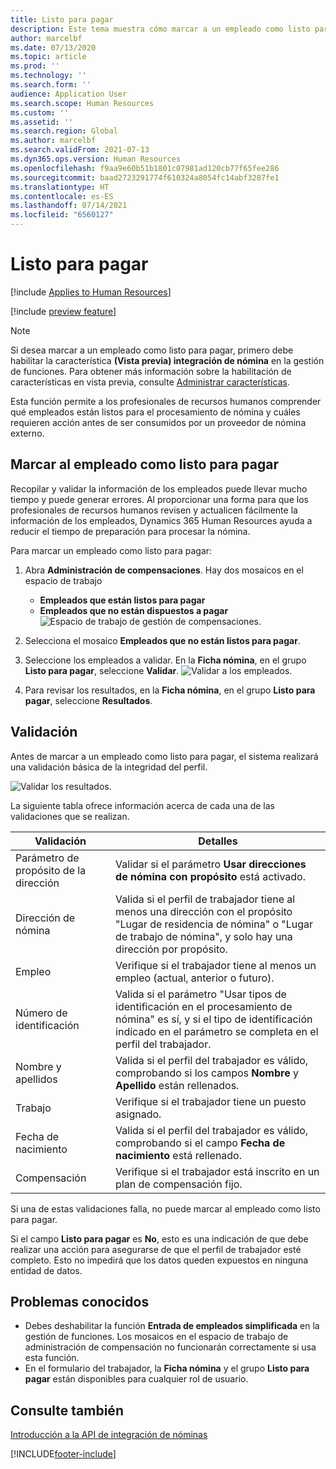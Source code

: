 ```yaml
---
title: Listo para pagar
description: Este tema muestra cómo marcar a un empleado como listo para pagar Dynamics 365 Human Resources.
author: marcelbf
ms.date: 07/13/2020
ms.topic: article
ms.prod: ''
ms.technology: ''
ms.search.form: ''
audience: Application User
ms.search.scope: Human Resources
ms.custom: ''
ms.assetid: ''
ms.search.region: Global
ms.author: marcelbf
ms.search.validFrom: 2021-07-13
ms.dyn365.ops.version: Human Resources
ms.openlocfilehash: f9aa9e60b51b1801c07981ad120cb77f65fee286
ms.sourcegitcommit: baad2723291774f610324a8054fc14abf3287fe1
ms.translationtype: HT
ms.contentlocale: es-ES
ms.lasthandoff: 07/14/2021
ms.locfileid: "6560127"
---
```

# <a name="ready-to-pay"></a>Listo para pagar

[!include [Applies to Human Resources](../includes/applies-to-hr.md)]

[!include [preview feature](./includes/preview-feature.md)]

> [!NOTE]
> Si desea marcar a un empleado como listo para pagar, primero debe habilitar la característica **(Vista previa) integración de nómina** en la gestión de funciones. Para obtener más información sobre la habilitación de características en vista previa, consulte [Administrar características](hr-admin-manage-features.md).

Esta función permite a los profesionales de recursos humanos comprender qué empleados están listos para el procesamiento de nómina y cuáles requieren acción antes de ser consumidos por un proveedor de nómina externo.

## <a name="mark-employee-as-ready-to-pay"></a>Marcar al empleado como listo para pagar

Recopilar y validar la información de los empleados puede llevar mucho tiempo y puede generar errores. Al proporcionar una forma para que los profesionales de recursos humanos revisen y actualicen fácilmente la información de los empleados, Dynamics 365 Human Resources ayuda a reducir el tiempo de preparación para procesar la nómina.

Para marcar un empleado como listo para pagar:

1. Abra **Administración de compensaciones**. Hay dos mosaicos en el espacio de trabajo 
    - **Empleados que están listos para pagar**
    - **Empleados que no están dispuestos a pagar**
    ![Espacio de trabajo de gestión de compensaciones.](./media/hr-ready-to-pay-1-workspace.png)

2. Selecciona el mosaico **Empleados que no están listos para pagar**.

3. Seleccione los empleados a validar. En la **Ficha nómina**, en el grupo **Listo para pagar**, seleccione **Validar**.
    ![Validar a los empleados.](./media/hr-ready-to-pay-2-validate.png)

4. Para revisar los resultados, en la **Ficha nómina**, en el grupo **Listo para pagar**, seleccione **Resultados**.

## <a name="validation"></a>Validación

Antes de marcar a un empleado como listo para pagar, el sistema realizará una validación básica de la integridad del perfil.

![Validar los resultados.](./media/hr-ready-to-pay-3-results.png)

La siguiente tabla ofrece información acerca de cada una de las validaciones que se realizan. 

| Validación | Detalles |
| --- | --- |
| Parámetro de propósito de la dirección | Validar si el parámetro **Usar direcciones de nómina con propósito** está activado. |
| Dirección de nómina | Valida si el perfil de trabajador tiene al menos una dirección con el propósito "Lugar de residencia de nómina" o "Lugar de trabajo de nómina", y solo hay una dirección por propósito. |
| Empleo | Verifique si el trabajador tiene al menos un empleo (actual, anterior o futuro). |
| Número de identificación | Valida si el parámetro "Usar tipos de identificación en el procesamiento de nómina" es sí, y si el tipo de identificación indicado en el parámetro se completa en el perfil del trabajador. |
| Nombre y apellidos | Valida si el perfil del trabajador es válido, comprobando si los campos **Nombre** y **Apellido** están rellenados.|
| Trabajo | Verifique si el trabajador tiene un puesto asignado. |
| Fecha de nacimiento | Valida si el perfil del trabajador es válido, comprobando si el campo **Fecha de nacimiento** está rellenado. |
| Compensación | Verifique si el trabajador está inscrito en un plan de compensación fijo. |

Si una de estas validaciones falla, no puede marcar al empleado como listo para pagar.

Si el campo **Listo para pagar** es **No**, esto es una indicación de que debe realizar una acción para asegurarse de que el perfil de trabajador esté completo. Esto no impedirá que los datos queden expuestos en ninguna entidad de datos. 

## <a name="known-issues"></a>Problemas conocidos

- Debes deshabilitar la función **Entrada de empleados simplificada** en la gestión de funciones. Los mosaicos en el espacio de trabajo de administración de compensación no funcionarán correctamente si usa esta función.
- En el formulario del trabajador, la **Ficha nómina** y el grupo **Listo para pagar** están disponibles para cualquier rol de usuario. 

## <a name="see-also"></a>Consulte también

[Introducción a la API de integración de nóminas](hr-admin-integration-payroll-api-introduction.md)<br>

[!INCLUDE[footer-include](../includes/footer-banner.md)]
